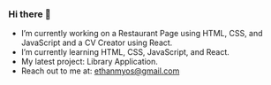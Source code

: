 ### Hi there 👋

- I’m currently working on a Restaurant Page using HTML, CSS, and JavaScript and a CV Creator using React.
- I’m currently learning HTML, CSS, JavaScript, and React.
- My latest project: Library Application.
- Reach out to me at: ethanmyos@gmail.com
